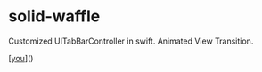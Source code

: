 # solid-waffle
Customized UITabBarController in swift. Animated View Transition.

[[you](https://raw.githubusercontent.com/milankamilya/solid-waffle/master/sample.gif)]()
